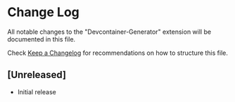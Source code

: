 # Change Log

All notable changes to the "Devcontainer-Generator" extension will be documented in this file.

Check [Keep a Changelog](http://keepachangelog.com/) for recommendations on how to structure this file.

## [Unreleased]

- Initial release